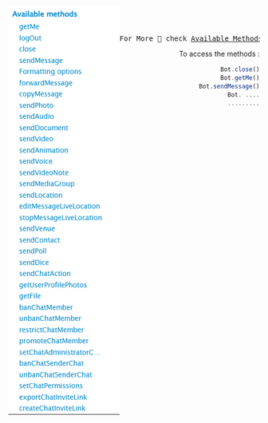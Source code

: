 <header>
<img src="../../../assets/methods/methods.png" alt="logo"  align="left">

</header>

 <pre>For More 💫 check <a href='https://core.telegram.org/bots/api#available-methods'>Available Methods</a>  </pre>

<section align="right">

To access the methods :

```js
Bot.close()
Bot.getMe()
Bot.sendMessage()
Bot. ....
.........
```

</section>
